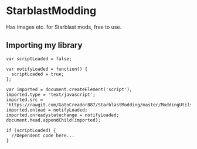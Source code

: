 # StarblastModding
Has images etc. for Starblast mods, free to use.

## Importing my library
```
var scriptLoaded = false;

var notifyLoaded = function() {
  scriptLoaded = true;
};

var imported = document.createElement('script');
imported.type = 'text/javascript';
imported.src = 'https://rawgit.com/GatoCreador887/StarblastModding/master/ModdingUtils.js';
imported.onload = notifyLoaded;
imported.onreadystatechange = notifyLoaded;
document.head.appendChild(imported);

if (scriptLoaded) {
  //Dependent code here...
}
```
